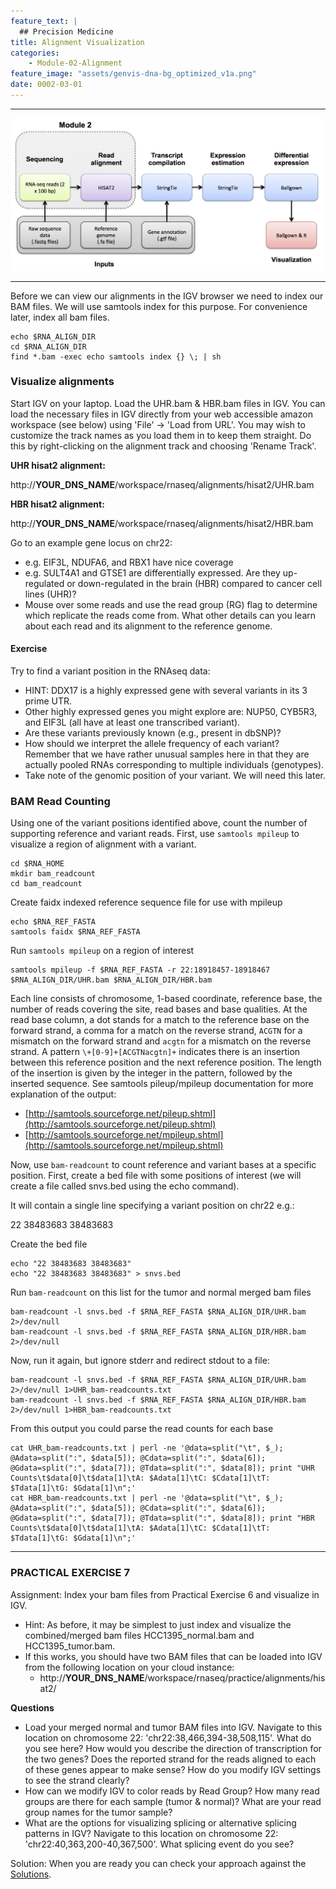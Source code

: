```yaml
---
feature_text: |
  ## Precision Medicine
title: Alignment Visualization
categories:
    - Module-02-Alignment
feature_image: "assets/genvis-dna-bg_optimized_v1a.png"
date: 0002-03-01
---
```


***

![RNA-seq_Flowchart3](/assets/module_2/RNA-seq_Flowchart3.png)

***

Before we can view our alignments in the IGV browser we need to index our BAM files. We will use samtools index for this purpose. For convenience later, index all bam files.

    echo $RNA_ALIGN_DIR
    cd $RNA_ALIGN_DIR
    find *.bam -exec echo samtools index {} \; | sh

### Visualize alignments
Start IGV on your laptop. Load the UHR.bam & HBR.bam files in IGV. You can load the necessary files in IGV directly from your web accessible amazon workspace (see below) using 'File' -> 'Load from URL'. You may wish to customize the track names as you load them in to keep them straight. Do this by right-clicking on the alignment track and choosing 'Rename Track'.

**UHR hisat2 alignment:**

http://**YOUR_DNS_NAME**/workspace/rnaseq/alignments/hisat2/UHR.bam

**HBR hisat2 alignment:**

http://**YOUR_DNS_NAME**/workspace/rnaseq/alignments/hisat2/HBR.bam

Go to an example gene locus on chr22:

* e.g. EIF3L, NDUFA6, and RBX1 have nice coverage
* e.g. SULT4A1 and GTSE1 are differentially expressed. Are they up-regulated or down-regulated in the brain (HBR) compared to cancer cell lines (UHR)?
* Mouse over some reads and use the read group (RG) flag to determine which replicate the reads come from. What other details can you learn about each read and its alignment to the reference genome.

#### Exercise
Try to find a variant position in the RNAseq data:

* HINT: DDX17 is a highly expressed gene with several variants in its 3 prime UTR.
* Other highly expressed genes you might explore are: NUP50, CYB5R3, and EIF3L (all have at least one transcribed variant).
* Are these variants previously known (e.g., present in dbSNP)?
* How should we interpret the allele frequency of each variant? Remember that we have rather unusual samples here in that they are actually pooled RNAs corresponding to multiple individuals (genotypes).
* Take note of the genomic position of your variant. We will need this later.

### BAM Read Counting
Using one of the variant positions identified above, count the number of supporting reference and variant reads. First, use `samtools mpileup` to visualize a region of alignment with a variant.

    cd $RNA_HOME
    mkdir bam_readcount
    cd bam_readcount

Create faidx indexed reference sequence file for use with mpileup

    echo $RNA_REF_FASTA
    samtools faidx $RNA_REF_FASTA

Run `samtools mpileup` on a region of interest

    samtools mpileup -f $RNA_REF_FASTA -r 22:18918457-18918467 $RNA_ALIGN_DIR/UHR.bam $RNA_ALIGN_DIR/HBR.bam

Each line consists of chromosome, 1-based coordinate, reference base, the number of reads covering the site, read bases and base qualities. At the read base column, a dot stands for a match to the reference base on the forward strand, a comma for a match on the reverse strand, `ACGTN` for a mismatch on the forward strand and `acgtn` for a mismatch on the reverse strand. A pattern `\+[0-9]+[ACGTNacgtn]+` indicates there is an insertion between this reference position and the next reference position. The length of the insertion is given by the integer in the pattern, followed by the inserted sequence. See samtools pileup/mpileup documentation for more explanation of the output:

* [http://samtools.sourceforge.net/pileup.shtml](http://samtools.sourceforge.net/pileup.shtml)
* [http://samtools.sourceforge.net/mpileup.shtml](http://samtools.sourceforge.net/mpileup.shtml)


Now, use `bam-readcount` to count reference and variant bases at a specific position. First, create a bed file with some positions of interest (we will create a file called snvs.bed using the echo command).

It will contain a single line specifying a variant position on chr22 e.g.:

22	38483683	38483683

Create the bed file

    echo "22 38483683 38483683"
    echo "22 38483683 38483683" > snvs.bed

Run `bam-readcount` on this list for the tumor and normal merged bam files

    bam-readcount -l snvs.bed -f $RNA_REF_FASTA $RNA_ALIGN_DIR/UHR.bam 2>/dev/null
    bam-readcount -l snvs.bed -f $RNA_REF_FASTA $RNA_ALIGN_DIR/HBR.bam 2>/dev/null

Now, run it again, but ignore stderr and redirect stdout to a file:

    bam-readcount -l snvs.bed -f $RNA_REF_FASTA $RNA_ALIGN_DIR/UHR.bam 2>/dev/null 1>UHR_bam-readcounts.txt
    bam-readcount -l snvs.bed -f $RNA_REF_FASTA $RNA_ALIGN_DIR/HBR.bam 2>/dev/null 1>HBR_bam-readcounts.txt

From this output you could parse the read counts for each base

    cat UHR_bam-readcounts.txt | perl -ne '@data=split("\t", $_); @Adata=split(":", $data[5]); @Cdata=split(":", $data[6]); @Gdata=split(":", $data[7]); @Tdata=split(":", $data[8]); print "UHR Counts\t$data[0]\t$data[1]\tA: $Adata[1]\tC: $Cdata[1]\tT: $Tdata[1]\tG: $Gdata[1]\n";'
    cat HBR_bam-readcounts.txt | perl -ne '@data=split("\t", $_); @Adata=split(":", $data[5]); @Cdata=split(":", $data[6]); @Gdata=split(":", $data[7]); @Tdata=split(":", $data[8]); print "HBR Counts\t$data[0]\t$data[1]\tA: $Adata[1]\tC: $Cdata[1]\tT: $Tdata[1]\tG: $Gdata[1]\n";'

***

### PRACTICAL EXERCISE 7
Assignment: Index your bam files from Practical Exercise 6 and visualize in IGV.

* Hint: As before, it may be simplest to just index and visualize the combined/merged bam files HCC1395_normal.bam and HCC1395_tumor.bam.
* If this works, you should have two BAM files that can be loaded into IGV from the following location on your cloud instance:
  * http://**YOUR_DNS_NAME**/workspace/rnaseq/practice/alignments/hisat2/

**Questions**

* Load your merged normal and tumor BAM files into IGV. Navigate to this location on chromosome 22: 'chr22:38,466,394-38,508,115'. What do you see here? How would you describe the direction of transcription for the two genes? Does the reported strand for the reads aligned to each of these genes appear to make sense? How do you modify IGV settings to see the strand clearly?
* How can we modify IGV to color reads by Read Group? How many read groups are there for each sample (tumor & normal)? What are your read group names for the tumor sample?
* What are the options for visualizing splicing or alternative splicing patterns in IGV? Navigate to this location on chromosome 22: 'chr22:40,363,200-40,367,500'. What splicing event do you see?

Solution: When you are ready you can check your approach against the [Solutions](http://rnabio.org/appendix/0007/04/01/Practical_Excercise_Solutions/#Practical%20Excercise%207).
